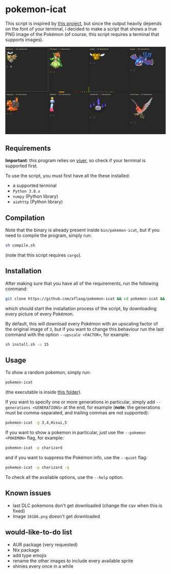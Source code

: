 # pokemon-icat

This script is inspired by [this project](https://gitlab.com/phoneybadger/pokemon-colorscripts), but since the output heavily depends on the font of your terminal, i decided to make a script that shows a true PNG image of the Pokémon (of course, this script requires a terminal that supports images).

![Screenshot](screenshot.png)

## Requirements

**Important**: this program relies on [viuer](https://crates.io/crates/viuer), so check if your terminal is supported first.

To use the script, you must first have all the these installed:

- a supported terminal
- `Python 3.8.x`
- `numpy` (Python library)
- `aiohttp` (Python library)

## Compilation

Note that the binary is already present inside `bin/pokemon-icat`, but if you need to compile the program, simply run:

```sh
sh compile.sh
```

(note that this script requires `cargo`).

## Installation

After making sure that you have all of the requirements, run the following command:

```sh
git clone https://github.com/aflaag/pokemon-icat && cd pokemon-icat && sh install.sh
```

which should start the installation process of the script, by downloading every picture of every Pokémon.

By default, this will download every Pokémon with an upscaling factor of the original image of `3`, but if you want to change this behaviour run the last command with the option `--upscale <FACTOR>`, for example:

```sh
sh install.sh -u 15
```

## Usage

To show a random pokemon, simply run:

```sh
pokemon-icat
```

(the executable is inside [this folder](bin/pokemon-icat)).

If you want to specify one or more generations in particular, simply add `--generations <GENERATIONS>` at the end, for example (**note**: the generations must be comma-separated, and trailing commas are not supported):

```sh
pokemon-icat -g 3,4,Hisui,5
```

If you want to show a pokemon in particular, just use the `--pokemon <POKEMON>` flag, for example:

```sh
pokemon-icat -p charizard
```

and if you want to suppress the Pokémon info, use the `--quiet` flag:

```sh
pokemon-icat -p charizard -q
```

To check all the available options, use the `--help` option.

## Known issues

- last DLC pokemons don't get downloaded (change the csv when this is fixed)
- Image `10186.png` doesn't get downloaded

## would-like-to-do list

- AUR package (very requested)
- Nix package
- add type emojis
- rename the other images to include every available sprite
- shinies every once in a while

